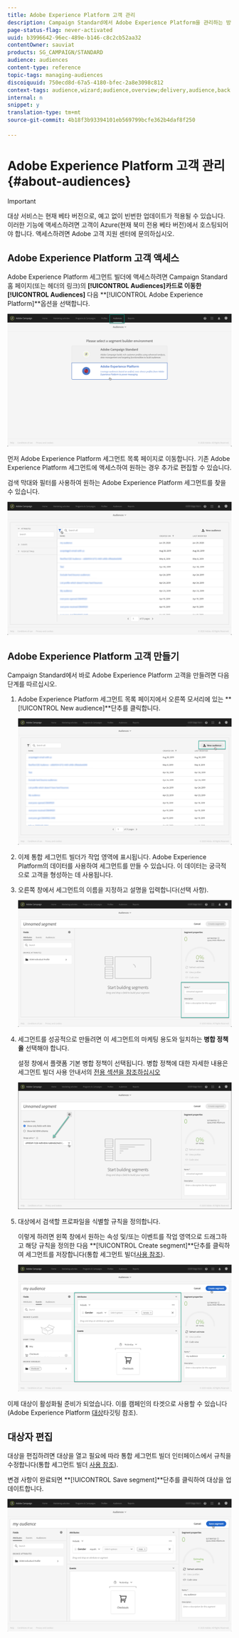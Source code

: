 ```yaml
---
title: Adobe Experience Platform 고객 관리
description: Campaign Standard에서 Adobe Experience Platform을 관리하는 방법을 살펴보십시오.
page-status-flag: never-activated
uuid: b3996642-96ec-489e-b146-c8c2cb52aa32
contentOwner: sauviat
products: SG_CAMPAIGN/STANDARD
audience: audiences
content-type: reference
topic-tags: managing-audiences
discoiquuid: 750ecd8d-67a5-4180-bfec-2a8e3098c812
context-tags: audience,wizard;audience,overview;delivery,audience,back
internal: n
snippet: y
translation-type: tm+mt
source-git-commit: 4b18f3b93394101eb569799bcfe362b4daf8f250

---
```



# Adobe Experience Platform 고객 관리 {#about-audiences}

>[!IMPORTANT]
>
>대상 서비스는 현재 베타 버전으로, 예고 없이 빈번한 업데이트가 적용될 수 있습니다. 이러한 기능에 액세스하려면 고객이 Azure(현재 북미 전용 베타 버전)에서 호스팅되어야 합니다. 액세스하려면 Adobe 고객 지원 센터에 문의하십시오.

## Adobe Experience Platform 고객 액세스

Adobe Experience Platform 세그먼트 빌더에 액세스하려면 Campaign Standard 홈 페이지(또는 헤더의 링크)의 **[!UICONTROL Audiences]**카드로 이동한**[!UICONTROL Audiences]** 다음 **[!UICONTROL Adobe Experience Platform]**옵션을 선택합니다.

![](assets/aep_audiences_access.png)

먼저 Adobe Experience Platform 세그먼트 목록 페이지로 이동합니다. 기존 Adobe Experience Platform 세그먼트에 액세스하여 원하는 경우 추가로 편집할 수 있습니다.

검색 막대와 필터를 사용하여 원하는 Adobe Experience Platform 세그먼트를 찾을 수 있습니다.

![](assets/aep_audiences_list.png)

## Adobe Experience Platform 고객 만들기

Campaign Standard에서 바로 Adobe Experience Platform 고객을 만들려면 다음 단계를 따르십시오.

1. Adobe Experience Platform 세그먼트 목록 페이지에서 오른쪽 모서리에 있는 **[!UICONTROL New audience]**단추를 클릭합니다.

   ![](assets/aep_audiences_creation_create.png)

1. 이제 통합 세그먼트 빌더가 작업 영역에 표시됩니다. Adobe Experience Platform의 데이터를 사용하여 세그먼트를 만들 수 있습니다. 이 데이터는 궁극적으로 고객을 형성하는 데 사용됩니다.

1. 오른쪽 창에서 세그먼트의 이름을 지정하고 설명을 입력합니다(선택 사항).

   ![](assets/aep_audiences_creation_edit_name.png)

1. 세그먼트를 성공적으로 만들려면 이 세그먼트의 마케팅 용도와 일치하는 **병합 정책을** 선택해야 합니다.

   설정 창에서 플랫폼 기본 병합 정책이 선택됩니다. 병합 정책에 대한 자세한 내용은 세그먼트 빌더 사용 안내서의 [전용 섹션을 참조하십시오](https://www.adobe.io/apis/experienceplatform/home/profile-identity-segmentation/profile-identity-segmentation-services.html#!api-specification/markdown/narrative/technical_overview/segmentation/segment-builder-guide.md)

   ![](assets/aep_audiences_mergepolicy.png)

1. 대상에서 검색할 프로파일을 식별할 규칙을 정의합니다.

   이렇게 하려면 왼쪽 창에서 원하는 속성 및/또는 이벤트를 작업 영역으로 드래그하고 해당 규칙을 정의한 다음 **[!UICONTROL Create segment]**단추를 클릭하여 세그먼트를 저장합니다(통합 세그먼트 빌더[사용 참조](../../audiences/using/aep-using-segment-builder.md)).

   ![](assets/aep_audiences_creation_query.png)

이제 대상이 활성화될 준비가 되었습니다. 이를 캠페인의 타겟으로 사용할 수 있습니다(Adobe Experience Platform [대상](../../automating/using/aep-targeting-audiences.md)타깃팅 참조).

## 대상자 편집

대상을 편집하려면 대상을 열고 필요에 따라 통합 세그먼트 빌더 인터페이스에서 규칙을 수정합니다(통합 세그먼트 빌더 [사용 참조](../../audiences/using/aep-using-segment-builder.md)).

변경 사항이 완료되면 **[!UICONTROL Save segment]**단추를 클릭하여 대상을 업데이트합니다.

![](assets/aep_audiences_editing.png)
